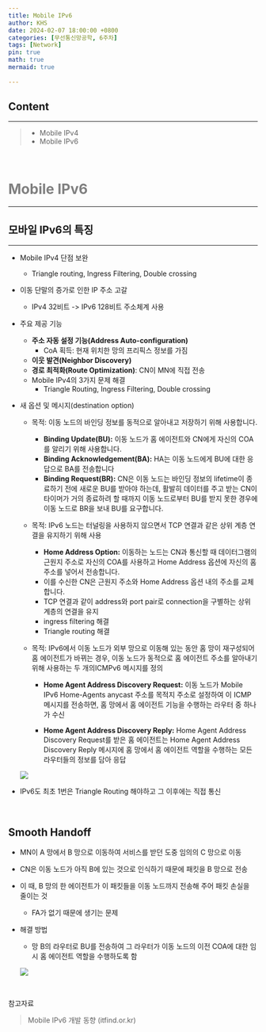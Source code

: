 ```yaml
---
title: Mobile IPv6
author: KHS
date: 2024-02-07 18:00:00 +0800
categories: [무선통신망공학, 6주차]
tags: [Network]
pin: true
math: true
mermaid: true
 
---
```


## Content

<hr>

> - Mobile IPv4 
> - Mobile IPv6

<br>

#  <span style="color:gray "> Mobile IPv6

<hr>

## 모바일 IPv6의 특징

<hr>

* Mobile IPv4 단점 보완
    - Triangle routing, Ingress Filtering, Double crossing
* 이동 단말의 증가로 인한 IP 주소 고갈
    - IPv4 32비트 -> IPv6 128비트 주소체계 사용
* 주요 제공 기능
    - **주소 자동 설정 기능(Address Auto-configuration)**
        - CoA 획득: 현재 위치한 망의 프리픽스 정보를 가짐
    - **이웃 발견(Neighbor Discovery)**
    - **경로 최적화(Route Optimization)**: CN이 MN에 직접 전송
    - Mobile IPv4의 3가지 문제 해결
        - Triangle Routing, Ingress Filtering, Double crossing

* 새 옵션 및 메시지(destination option)
    - 목적: 이동 노드의 바인딩 정보를 동적으로 알아내고 저장하기 위해 사용합니다.
        - **Binding Update(BU):** 이동 노드가 홈 에이전트와 CN에게 자신의 COA를 알리기 위해 사용합니다.
        - **Binding Acknowledgement(BA):** HA는 이동 노드에게 BU에 대한 응답으로 BA를 전송합니다
        - **Binding Request(BR):** CN은 이동 노드는 바인딩 정보의 lifetime이 종료하기 전에 새로운 BU를 받아야 하는데, 활발히 데이터를 주고 받는 CN이 타이머가 거의 종료하려 할 때까지 이동 노드로부터 BU를 받지 못한 경우에 이동 노드로 BR을 보내 BU를 요구합니다.

    - 목적: IPv6 노드는 터널링을 사용하지 않으면서 TCP 연결과 같은 상위 계층 연결을 유지하기 위해 사용 
        - **Home Address Option:** 이동하는 노드는 CN과 통신할 때 데이터그램의 근원지 주소로 자신의 COA를 사용하고 Home Address 옵션에 자신의 홈 주소를 넣어서 전송합니다.
        - 이를 수신한 CN은 근원지 주소와 Home Address 옵션 내의 주소를 교체합니다.
        - TCP 연결과 같이 address와 port pair로 connection을 구별하는 상위 계층의 연결을 유지
        - ingress filtering 해결
        - Triangle routing 해결
    
  - 목적: IPv6에서 이동 노드가 외부 망으로 이동해 있는 동안 홈 망이 재구성되어 홈 에이전트가 바뀌는 경우, 이동 노드가 동적으로 홈 에이전트 주소를 알아내기 위해 사용하는 두 개의ICMPv6 메시지를 정의

       - **Home Agent Address Discovery Request:** 이동 노드가 Mobile IPv6 Home-Agents anycast 주소를 목적지 주소로 설정하여 이 ICMP 메시지를 전송하면, 홈 망에서 홈 에이전트 기능을 수행하는 라우터 중 하나가 수신

      - **Home Agent Address Discovery Reply:** Home Agent Address Discovery Request를 받은 홈 에이전트는 Home Agent Address Discovery Reply 메시지에 홈 망에서 홈 에이전트 역할을 수행하는 모든 라우터들의 정보를 담아 응답
    
  ![](https://velog.velcdn.com/images/keviness0720/post/10e66d9a-3768-4ebc-9864-d212e5d1075e/image.png)

- IPv6도 최초 1번은 Triangle Routing 해야하고 그 이후에는 직접 통신

<br>

## Smooth Handoff

* MN이 A 망에서 B 망으로 이동하여 서비스를 받던 도중 임의의 C 망으로 이동
* CN은 이동 노드가 아직 B에 있는 것으로 인식하기 때문에 패킷을 B 망으로 전송
* 이 때, B 망의 한 에이전트가 이 패킷들을 이동 노드까지 전송해 주어 패킷 손실을 줄이는 것
    - FA가 없기 때문에 생기는 문제
* 해결 방법
    - 망 B의 라우터로 BU를 전송하여 그 라우터가 이동 노드의 이전 COA에 대한 임시 홈 에이전트 역할을 수행하도록 함

  ![](https://velog.velcdn.com/images/keviness0720/post/e77ce0da-3842-4c1b-8d74-b54b23cf9539/image.png)


<br>

참고자료
> Mobile IPv6 개발 동향 (itfind.or.kr)
